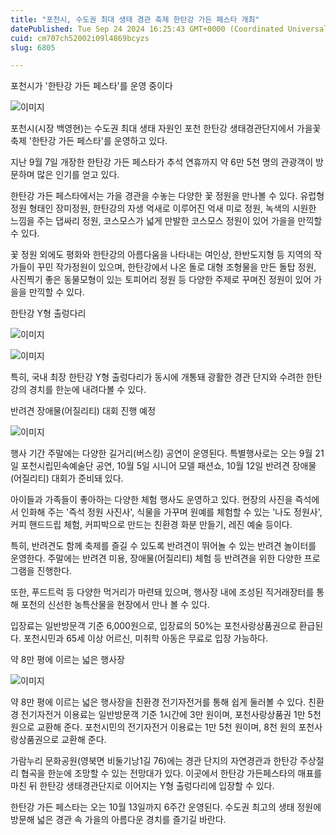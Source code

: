 ```yaml
---
title: "포천시, 수도권 최대 생태 경관 축제 한탄강 가든 페스타 개최"
datePublished: Tue Sep 24 2024 16:25:43 GMT+0000 (Coordinated Universal Time)
cuid: cm707ch52002i09l4869bcyzs
slug: 6805

---
```



포천시가 '한탄강 가든 페스타'를 운영 중이다

![이미지](https://cdn.hashnode.com/res/hashnode/image/upload/v1739261414411/bdc72ffd-66eb-407c-8377-6f88da87a330.jpeg)

포천시(시장 백영현)는 수도권 최대 생태 자원인 포천 한탄강 생태경관단지에서 가을꽃 축제 '한탄강 가든 페스타'를 운영하고 있다.

지난 9월 7일 개장한 한탄강 가든 페스타가 추석 연휴까지 약 6만 5천 명의 관광객이 방문하며 많은 인기를 얻고 있다.

한탄강 가든 페스타에서는 가을 경관을 수놓는 다양한 꽃 정원을 만나볼 수 있다. 유럽형 정원 형태인 장미정원, 한탄강의 자생 억새로 이루어진 억새 미로 정원, 녹색의 시원한 느낌을 주는 댑싸리 정원, 코스모스가 넓게 만발한 코스모스 정원이 있어 가을을 만끽할 수 있다.

꽃 정원 외에도 평화와 한탄강의 아름다움을 나타내는 여인상, 한반도지형 등 지역의 작가들이 꾸민 작가정원이 있으며, 한탄강에서 나온 돌로 대형 조형물을 만든 돌탑 정원, 사진찍기 좋은 동물모형이 있는 토피어리 정원 등 다양한 주제로 꾸며진 정원이 있어 가을을 만끽할 수 있다.

한탄강 Y형 출렁다리

![이미지](https://cdn.hashnode.com/res/hashnode/image/upload/v1739261417279/c242e738-ab60-4645-b5b8-ff659178fa04.jpeg)

![이미지](https://cdn.hashnode.com/res/hashnode/image/upload/v1739261419506/da38d800-6581-4f6b-ab06-b3aa19e17fca.jpeg)

특히, 국내 최장 한탄강 Y형 출렁다리가 동시에 개통돼 광활한 경관 단지와 수려한 한탄강의 경치를 한눈에 내려다볼 수 있다.

반려견 장애물(어질리티) 대회 진행 예정

![이미지](https://cdn.hashnode.com/res/hashnode/image/upload/v1739261421956/43faf501-0a4a-41d0-b43f-1bf0ecf83c0e.jpeg)

행사 기간 주말에는 다양한 길거리(버스킹) 공연이 운영된다. 특별행사로는 오는 9월 21일 포천시립민속예술단 공연, 10월 5일 시니어 모델 패션쇼, 10월 12일 반려견 장애물(어질리티) 대회가 준비돼 있다.

아이들과 가족들이 좋아하는 다양한 체험 행사도 운영하고 있다. 현장의 사진을 즉석에서 인화해 주는 '즉석 정원 사진사', 식물을 가꾸며 원예를 체험할 수 있는 '나도 정원사', 커피 핸드드립 체험, 커피박으로 만드는 친환경 화분 만들기, 레진 예술 등이다.

특히, 반려견도 함께 축제를 즐길 수 있도록 반려견이 뛰어놀 수 있는 반려견 놀이터를 운영한다. 주말에는 반려견 미용, 장애물(어질리티) 체험 등 반려견을 위한 다양한 프로그램을 진행한다.

또한, 푸드트럭 등 다양한 먹거리가 마련돼 있으며, 행사장 내에 조성된 직거래장터를 통해 포천의 신선한 농특산물을 현장에서 만나 볼 수 있다.

입장료는 일반방문객 기준 6,000원으로, 입장료의 50%는 포천사랑상품권으로 환급된다. 포천시민과 65세 이상 어르신, 미취학 아동은 무료로 입장 가능하다.

약 8만 평에 이르는 넓은 행사장

![이미지](https://cdn.hashnode.com/res/hashnode/image/upload/v1739261424178/f7de3509-b695-43b0-94a3-882c09894ce5.jpeg)

약 8만 평에 이르는 넓은 행사장을 친환경 전기자전거를 통해 쉽게 둘러볼 수 있다. 친환경 전기자전거 이용료는 일반방문객 기준 1시간에 3만 원이며, 포천사랑상품권 1만 5천 원으로 교환해 준다. 포천시민의 전기자전거 이용료는 1만 5천 원이며, 8천 원의 포천사랑상품권으로 교환해 준다.

가람누리 문화공원(영북면 비둘기낭1길 76)에는 경관 단지의 자연경관과 한탄강 주상절리 협곡을 한눈에 조망할 수 있는 전망대가 있다. 이곳에서 한탄강 가든페스타의 매표를 마친 뒤 한탄강 생태경관단지로 이어지는 Y형 출렁다리에 입장할 수 있다.

한탄강 가든 페스타는 오는 10월 13일까지 6주간 운영된다. 수도권 최고의 생태 정원에 방문해 넓은 경관 속 가을의 아름다운 경치를 즐기길 바란다.